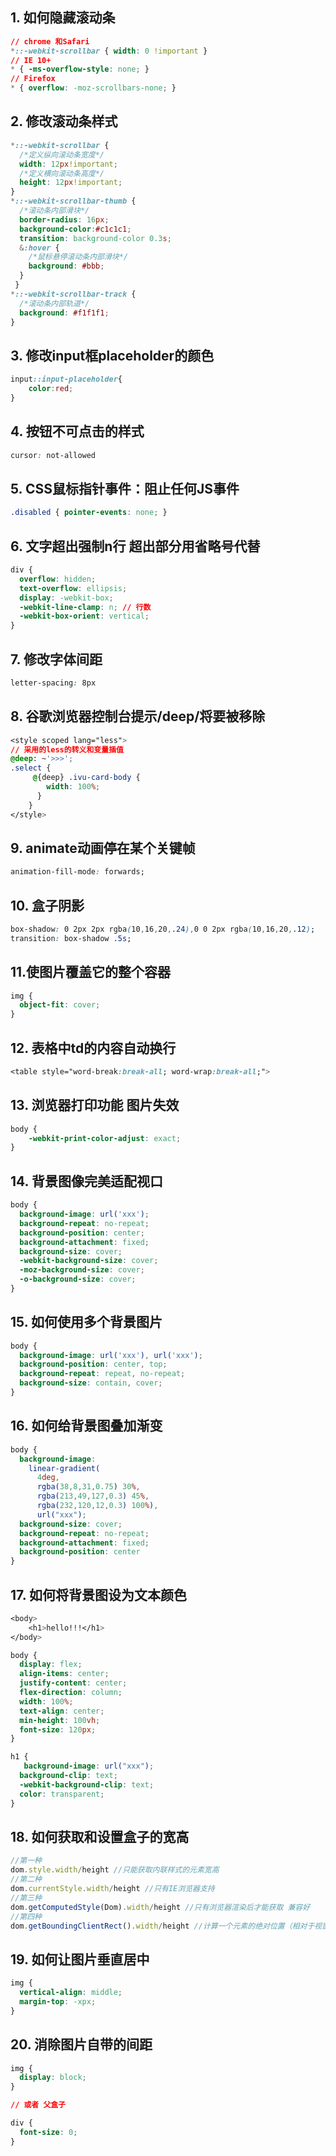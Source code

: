 ## 1. 如何隐藏滚动条

```css
// chrome 和Safari
*::-webkit-scrollbar { width: 0 !important }
// IE 10+
* { -ms-overflow-style: none; }
// Firefox
* { overflow: -moz-scrollbars-none; }
```

## 2. 修改滚动条样式

```css
*::-webkit-scrollbar {
  /*定义纵向滚动条宽度*/
  width: 12px!important;
  /*定义横向滚动条高度*/
  height: 12px!important; 
}
*::-webkit-scrollbar-thumb {
  /*滚动条内部滑块*/
  border-radius: 16px;
  background-color:#c1c1c1;
  transition: background-color 0.3s;
  &:hover {
    /*鼠标悬停滚动条内部滑块*/
    background: #bbb;
  }
 }
*::-webkit-scrollbar-track {
  /*滚动条内部轨道*/
  background: #f1f1f1;
}
```

## 3. 修改input框placeholder的颜色

```css
input::input-placeholder{
	color:red;
}
```

## 4. 按钮不可点击的样式

```css
cursor: not-allowed
```

## 5. CSS鼠标指针事件：阻止任何JS事件

```css
.disabled { pointer-events: none; }
```

## 6. 文字超出强制n行 超出部分用省略号代替

```css
div {
  overflow: hidden;
  text-overflow: ellipsis;
  display: -webkit-box;
  -webkit-line-clamp: n; // 行数
  -webkit-box-orient: vertical;
}
```

## 7. 修改字体间距

```css
letter-spacing: 8px
```

## 8. 谷歌浏览器控制台提示/deep/将要被移除

```css
<style scoped lang="less">
// 采用的less的转义和变量插值
@deep: ~'>>>';
.select {
     @{deep} .ivu-card-body {
        width: 100%;
      }
    }
</style>
```

## 9. animate动画停在某个关键帧

```css
animation-fill-mode: forwards;
```

## 10. 盒子阴影

```css
box-shadow: 0 2px 2px rgba(10,16,20,.24),0 0 2px rgba(10,16,20,.12);
transition: box-shadow .5s;
```

## 11.使图片覆盖它的整个容器

```css
img {
  object-fit: cover;
}
```

## 12. 表格中td的内容自动换行

```css
<table style="word-break:break-all; word-wrap:break-all;">
```

## 13. 浏览器打印功能 图片失效

```css
body {
    -webkit-print-color-adjust: exact;
}
```

## 14. 背景图像完美适配视口

```css
body {
  background-image: url('xxx');
  background-repeat: no-repeat;
  background-position: center;
  background-attachment: fixed;
  background-size: cover;
  -webkit-background-size: cover;
  -moz-background-size: cover;
  -o-background-size: cover;
}
```

## 15. 如何使用多个背景图片

```css
body {
  background-image: url('xxx'), url('xxx');
  background-position: center, top;
  background-repeat: repeat, no-repeat;
  background-size: contain, cover;
}
```

## 16. 如何给背景图叠加渐变

```css
body {
  background-image: 
    linear-gradient(
      4deg, 
      rgba(38,8,31,0.75) 30%, 
      rgba(213,49,127,0.3) 45%, 
      rgba(232,120,12,0.3) 100%),
      url("xxx");
  background-size: cover;
  background-repeat: no-repeat;
  background-attachment: fixed;
  background-position: center
}
```

## 17. 如何将背景图设为文本颜色

```css
<body>
	<h1>hello!!!</h1>
</body>

body {
  display: flex;
  align-items: center;
  justify-content: center;
  flex-direction: column;
  width: 100%;
  text-align: center;
  min-height: 100vh;
  font-size: 120px;
}

h1 {
   background-image: url("xxx");
  background-clip: text;
  -webkit-background-clip: text;
  color: transparent;
}
```

## 18. 如何获取和设置盒子的宽高

```js
//第一种
dom.style.width/height //只能获取内联样式的元素宽高
//第二种
dom.currentStyle.width/height //只有IE浏览器支持
//第三种
dom.getComputedStyle(Dom).width/height //只有浏览器渲染后才能获取 兼容好
//第四种
dom.getBoundingClientRect().width/height //计算一个元素的绝对位置（相对于视窗左上角） 能拿到元素的left、right、width、height
```

## 19. 如何让图片垂直居中

```css
img {
  vertical-align: middle;
  margin-top: -xpx;
}
```

## 20. 消除图片自带的间距

```css
img {
  display: block;
}

// 或者 父盒子

div {
  font-size: 0;
}
```